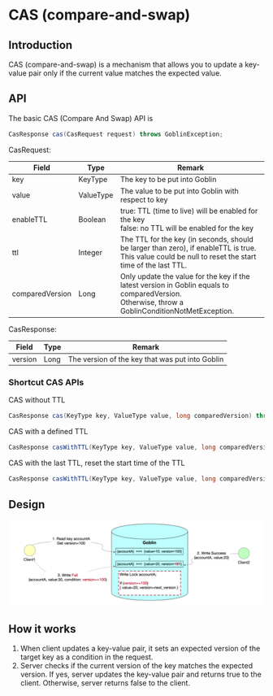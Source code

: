 # CAS (compare-and-swap)
## Introduction
CAS (compare-and-swap) is a mechanism that allows you to update a key-value pair only if the current value matches the expected value.
## API
The basic CAS (Compare And Swap) API is
```java
CasResponse cas(CasRequest request) throws GoblinException;
```
CasRequest:

| Field           | Type      | Remark                                                                                                                                                   |
|-----------------|-----------|----------------------------------------------------------------------------------------------------------------------------------------------------------|
| key             | KeyType   | The key to be put into Goblin                                                                                                                            |
| value           | ValueType | The value to be put into Goblin with respect to key                                                                                                      |
| enableTTL       | Boolean   | true: TTL (time to live) will be enabled for the key<br>false: no TTL will be enabled for the key                                                        |
| ttl             | Integer   | The TTL for the key (in seconds, should be larger than zero), if enableTTL is true.<br>This value could be null to reset the start time of the last TTL. |
| comparedVersion | Long      | Only update the value for the key if the latest version in Goblin equals to comparedVersion.<br>Otherwise, throw a GoblinConditionNotMetException.       |

CasResponse:

| Field   | Type   | Remark                                          |
|---------|--------|-------------------------------------------------|
| version | Long   | The version of the key that was put into Goblin |

### Shortcut CAS APIs
CAS without TTL
```java
CasResponse cas(KeyType key, ValueType value, long comparedVersion) throws GoblinException;
```
CAS with a defined TTL
```java
CasResponse casWithTTL(KeyType key, ValueType value, long comparedVersion, Integer ttl) throws GoblinException;
```
CAS with the last TTL, reset the start time of the TTL
```java
CasResponse casWithTTL(KeyType key, ValueType value, long comparedVersion) throws GoblinException;
```

## Design
![CAS](images/cas.png)

## How it works
1. When client updates a key-value pair, it sets an expected version of the target key as a condition in the request. 
2. Server checks if the current version of the key matches the expected version. If yes, server updates the key-value pair and returns true to the client. 
Otherwise, server returns false to the client.
